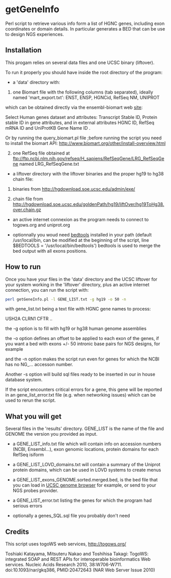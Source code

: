 # getGeneInfo
Perl script to retrieve various info form a list of HGNC genes, including exon coordinates or domain details.
In particular generates a BED that can be use to design NGS experiences.

## Installation

This progam relies on several data files and one UCSC binary (liftover).

To run it properly you should have inside the root directory of the program:

* a 'data' directory with:

1. one Biomart file with the following columns (tab separated), ideally named 'mart_export.txt':
ENST, ENSP, HGNCid, RefSeq NM, UNIPROT

which can be obtained directly via the ensembl-biomart web [site](http://www.ensembl.org/biomart/):

Select Human genes dataset and attributes: Transcript Stable ID, Protein stable ID in gene attributes, and in external attributes HGNC ID, RefSeq mRNA ID and UniProtKB Gene Name ID .

Or by running the query_biomart.pl file ;before running the script you need to install the biomart API: <http://www.biomart.org/other/install-overview.html>

2. one RefSeq file obtained at <ftp://ftp.ncbi.nlm.nih.gov/refseq/H_sapiens/RefSeqGene/LRG_RefSeqGene> named LRG_RefSeqGene.txt

* a liftover directory with the liftover binaries and the proper hg19 to hg38 chain file:


1. binaries from <http://hgdownload.soe.ucsc.edu/admin/exe/>

2. chain file from <http://hgdownload.soe.ucsc.edu/goldenPath/hg19/liftOver/hg19ToHg38.over.chain.gz>

* an active internet connexion as the program needs to connect to togows.org and uniprot.org

* optionnally you woud need [bedtools](http://bedtools.readthedocs.io/en/latest/) installed in your path (default /usr/local/bin, can be modified at the beginning of the script, line $BEDTOOLS = '/usr/local/bin/bedtools')
bedtools is used to merge the bed output with all exons positions.

## How to run

Once you have your files in the 'data' directory and the UCSC liftover for your system working in the 'liftover' directory, plus an active internet connection, you can run the script with:

```bash
perl getGeneInfo.pl -l GENE_LIST.txt -g hg19 -o 50 -n
```

with gene_list.txt being a text file with HGNC gene names to process:

USH2A
CLRN1
CFTR
..

the -g option is to fill with hg19 or hg38 human genome assemblies

the -o option defines an offset to be applied to each exon of the genes, if you want a bed with exons +/- 50 intronic base pairs for NGS designs, for example

and the -n option makes the script run even for genes for which the NCBI has no NG_... accesson number.

Another -s option will build sql files ready to be inserted in our in house database system.

If the script encounters critical errors for a gene, this gene will be reported in an gene_list_error.txt file (e.g. when networking issues) which can be used to rerun the script.


## What you will get

Several files in the 'results' directory. GENE_LIST is the name of the file and GENOME the version you provided as input.

* a GENE_LIST_info.txt file which will contain info on accession numbers (NCBI, Ensembl...), exon genomic locations, protein domains for each RefSeq isiform

* a GENE_LIST_LOVD_domains.txt will contain a summary of the Uniprot protein domains, which can be used in LOVD systems to create menus

* a GENE_LIST_exons_GENOME.sorted.merged.bed, is the bed file that you can load in [UCSC genome browser](https://www.genome.ucsc.edu/) for example, or send to your NGS probes provider.

* a GENE_LIST_error.txt listing the genes for which the program had serious errors

* optionally a genes_SQL.sql file you probably don't need

## Credits

This script uses togoWS web services, http://togows.org/

Toshiaki Katayama, Mitsuteru Nakao and Toshihisa Takagi: TogoWS: integrated SOAP and REST APIs for interoperable bioinformatics Web services. Nucleic Acids Research 2010, 38:W706-W711. doi:10.1093/nar/gkq386, PMID:20472643 (NAR Web Server Issue 2010)